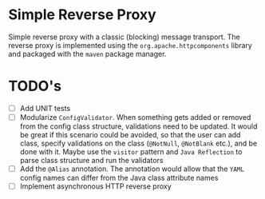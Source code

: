 # Simple Reverse Proxy

Simple reverse proxy with a classic (blocking) message transport. The reverse proxy is implemented using the `org.apache.httpcomponents` library and packaged with the `maven` package manager.

# TODO's
- [ ] Add UNIT tests
- [ ] Modularize `ConfigValidator`. When something gets added or removed from the config class structure, validations need to be updated. It would be great if this scenario could be avoided, so that the user can add class, specify validations on the class (`@NotNull`, `@NotBlank` etc.), and be done with it. Maybe use the `visitor` pattern and `Java Reflection` to parse class structure and run the validators
- [ ] Add the `@Alias` annotation. The annotation would allow that the `YAML` config names can differ from the Java class attribute names
- [ ] Implement asynchronous HTTP reverse proxy
